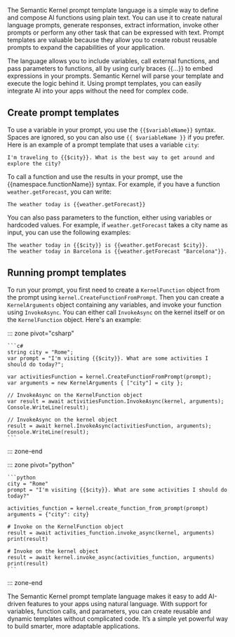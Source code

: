The Semantic Kernel prompt template language is a simple way to define and compose AI functions using plain text. You can use it to create natural language prompts, generate responses, extract information, invoke other prompts or perform any other task that can be expressed with text. Prompt templates are valuable because they allow you to create robust reusable prompts to expand the capabilities of your application.

The language allows you to include variables, call external functions, and pass parameters to functions, all by using curly braces {{...}} to embed expressions in your prompts. Semantic Kernel will parse your template and execute the logic behind it. Using prompt templates, you can easily integrate AI into your apps without the need for complex code.

## Create prompt templates

To use a variable in your prompt, you use the `{{$variableName}}` syntax. Spaces are ignored, so you can also use `{{ $variableName }}` if you prefer. Here is an example of a prompt template that uses a variable `city`:

`I'm traveling to {{$city}}. What is the best way to get around and explore the city?`

To call a function and use the results in your prompt, use the {{namespace.functionName}} syntax. For example, if you have a function `weather.getForecast`, you can write:

`The weather today is {{weather.getForecast}}`

You can also pass parameters to the function, either using variables or hardcoded values. For example, if `weather.getForecast` takes a city name as input, you can use the following examples:

```console
The weather today in {{$city}} is {{weather.getForecast $city}}.
The weather today in Barcelona is {{weather.getForecast "Barcelona"}}.
```

## Running prompt templates

To run your prompt, you first need to create a `KernelFunction` object from the prompt using `kernel.CreateFunctionFromPrompt`. Then you can create a `KernelArguments` object containing any variables, and invoke your function using `InvokeAsync`. You can either call `InvokeAsync` on the kernel itself or on the `KernelFunction` object. Here's an example:

::: zone pivot="csharp"

    ```c#
    string city = "Rome";
    var prompt = "I'm visiting {{$city}}. What are some activities I should do today?";

    var activitiesFunction = kernel.CreateFunctionFromPrompt(prompt);
    var arguments = new KernelArguments { ["city"] = city };

    // InvokeAsync on the KernelFunction object
    var result = await activitiesFunction.InvokeAsync(kernel, arguments);
    Console.WriteLine(result);

    // InvokeAsync on the kernel object
    result = await kernel.InvokeAsync(activitiesFunction, arguments);
    Console.WriteLine(result);
    ```

::: zone-end

::: zone pivot="python"

    ```python
    city = "Rome"
    prompt = "I'm visiting {{$city}}. What are some activities I should do today?"

    activities_function = kernel.create_function_from_prompt(prompt)
    arguments = {"city": city}

    # Invoke on the KernelFunction object
    result = await activities_function.invoke_async(kernel, arguments)
    print(result)

    # Invoke on the kernel object
    result = await kernel.invoke_async(activities_function, arguments)
    print(result)
    ```

::: zone-end

The Semantic Kernel prompt template language makes it easy to add AI-driven features to your apps using natural language. With support for variables, function calls, and parameters, you can create reusable and dynamic templates without complicated code. It’s a simple yet powerful way to build smarter, more adaptable applications.

